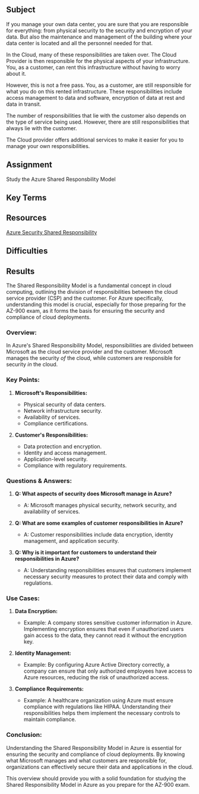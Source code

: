 ## Subject

If you manage your own data center, you are sure that you are responsible for everything: from physical security to the security and encryption of your data. But also the maintenance and management of the building where your data center is located and all the personnel needed for that.

In the Cloud, many of these responsibilities are taken over. The Cloud Provider is then responsible for the physical aspects of your infrastructure. You, as a customer, can rent this infrastructure without having to worry about it.

However, this is not a free pass. You, as a customer, are still responsible for what you do on this rented infrastructure. These responsibilities include access management to data and software, encryption of data at rest and data in transit.

The number of responsibilities that lie with the customer also depends on the type of service being used. However, there are still responsibilities that always lie with the customer.

The Cloud provider offers additional services to make it easier for you to manage your own responsibilities.

## Assignment

Study the Azure Shared Responsbility Model

##  Key Terms

##  Resources

[Azure Security Shared Responsibility](https://learn.microsoft.com/en-us/azure/security/fundamentals/shared-responsibility)

##  Difficulties

##  Results

The Shared Responsibility Model is a fundamental concept in cloud computing, outlining the division of responsibilities between the cloud service provider (CSP) and the customer. For Azure specifically, understanding this model is crucial, especially for those preparing for the AZ-900 exam, as it forms the basis for ensuring the security and compliance of cloud deployments.

### Overview:

In Azure's Shared Responsibility Model, responsibilities are divided between Microsoft as the cloud service provider and the customer. Microsoft manages the security *of* the cloud, while customers are responsible for security *in* the cloud.

### Key Points:

1. **Microsoft's Responsibilities:**
   - Physical security of data centers.
   - Network infrastructure security.
   - Availability of services.
   - Compliance certifications.

2. **Customer's Responsibilities:**
   - Data protection and encryption.
   - Identity and access management.
   - Application-level security.
   - Compliance with regulatory requirements.

### Questions & Answers:

1. **Q: What aspects of security does Microsoft manage in Azure?**
   - A: Microsoft manages physical security, network security, and availability of services.

2. **Q: What are some examples of customer responsibilities in Azure?**
   - A: Customer responsibilities include data encryption, identity management, and application security.

3. **Q: Why is it important for customers to understand their responsibilities in Azure?**
   - A: Understanding responsibilities ensures that customers implement necessary security measures to protect their data and comply with regulations.

### Use Cases:

1. **Data Encryption:**
   - Example: A company stores sensitive customer information in Azure. Implementing encryption ensures that even if unauthorized users gain access to the data, they cannot read it without the encryption key.

2. **Identity Management:**
   - Example: By configuring Azure Active Directory correctly, a company can ensure that only authorized employees have access to Azure resources, reducing the risk of unauthorized access.

3. **Compliance Requirements:**
   - Example: A healthcare organization using Azure must ensure compliance with regulations like HIPAA. Understanding their responsibilities helps them implement the necessary controls to maintain compliance.

### Conclusion:

Understanding the Shared Responsibility Model in Azure is essential for ensuring the security and compliance of cloud deployments. By knowing what Microsoft manages and what customers are responsible for, organizations can effectively secure their data and applications in the cloud.

This overview should provide you with a solid foundation for studying the Shared Responsibility Model in Azure as you prepare for the AZ-900 exam.
